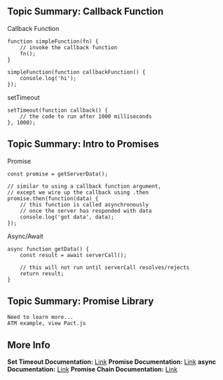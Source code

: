 ## **Topic Summary: Callback Function**
Callback Function
```
function simpleFunction(fn) {
    // invoke the callback function
    fn();
}

simpleFunction(function callbackFunction() {
    console.log('hi');
});
```
setTimeout
```
setTimeout(function callback() {
    // the code to run after 1000 milliseconds
}, 1000);
```

## **Topic Summary: Intro to Promises**
Promise
```
const promise = getServerData();

// similar to using a callback function argument,
// except we wire up the callback using .then 
promise.then(function(data) {
    // this function is called asynchronously
    // once the server has responded with data
    console.log('got data', data);
});
```
Async/Await
```
async function getData() {
    const result = await serverCall();

    // this will not run until serverCall resolves/rejects
    return result;
}
```
## **Topic Summary: Promise Library**
```
Need to learn more...
ATM example, view Pact.js
```

## **More Info**
**Set Timeout Documentation:** [Link](https://developer.mozilla.org/en-US/docs/Web/API/setTimeout)
**Promise Documentation:** [Link](https://developer.mozilla.org/en-US/docs/Web/JavaScript/Reference/Global_Objects/Promise)
**async Documentation:** [Link](https://developer.mozilla.org/en-US/docs/Web/JavaScript/Reference/Statements/async_function)
**Promise Chain Documentation:** [Link](https://developer.mozilla.org/en-US/docs/Web/JavaScript/Reference/Global_Objects/Promise/then#chaining)
